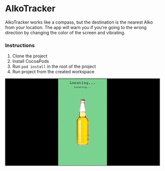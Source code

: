 # AlkoTracker  
AlkoTracker works like a compass, but the destination is the nearest Alko from your location. The app will warn you if you're going to the wrong direction by changing the color of the screen and vibrating.  

### Instructions  
1. Clone the project
2. Install CocoaPods
3. Run `pod install` in the root of the project
4. Run project from the created workspace

![AlkoTracker gif](AlkoTracker.gif)
